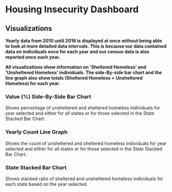 # Housing Insecurity Dashboard
## Visualizations
**Yearly data from 2010 until 2016 is displayed at once without being able to look at more detailed data intervals. This is because our data contained data on individuals once for each year and our census data is also reported once each year.**

**All visualizations show information on 'Sheltered Homeless' and 'Unsheltered Homeless' individuals. The side-By-side bar chart and the line graph also show totals (Sheltered Homeless + Unsheltered Homeless) for each year.**

### **Value (%) Side-By-Side Bar Chart**   
Shows percentage of unsheltered and sheltered homeless individuals for year selected and either for all states or for those selected in the State Stacked Bar Chart.

### **Yearly Count Line Graph**   
Shows the count of unsheltered and sheltered homeless individuals for year selected and either for all states or for those selected in the State Stacked Bar Chart.

### **State Stacked Bar Chart**   
Shows stacked ratio of sheltered and unsheltered homeless individuals for each state based on the year selected. 